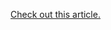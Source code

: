 [Check out this article.](https://tech.losnia.com/index.php/2019/how-to-create-a-self-elevated-ini-config-driven-posh-wpf-ui/
)